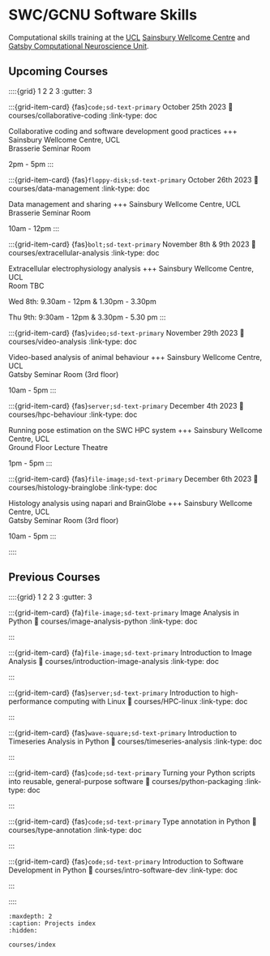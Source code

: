 # SWC/GCNU Software Skills

Computational skills training at the [UCL](https://www.ucl.ac.uk/) 
[Sainsbury Wellcome Centre](https://www.sainsburywellcome.org/web/) and [Gatsby Computational Neuroscience Unit](https://www.ucl.ac.uk/gatsby/gatsby-computational-neuroscience-unit).

## Upcoming Courses
::::{grid} 1 2 2 3
:gutter: 3

:::{grid-item-card} {fas}`code;sd-text-primary`  October 25th 2023
:link: courses/collaborative-coding
:link-type: doc

Collaborative coding and software development good practices
+++
Sainsbury Wellcome Centre, UCL <br>
Brasserie Seminar Room

2pm - 5pm
:::

:::{grid-item-card} {fas}`floppy-disk;sd-text-primary`  October 26th 2023
:link: courses/data-management
:link-type: doc

Data management and sharing
+++
Sainsbury Wellcome Centre, UCL <br>
Brasserie Seminar Room

10am - 12pm
:::

:::{grid-item-card} {fas}`bolt;sd-text-primary`  November 8th & 9th 2023
:link: courses/extracellular-analysis
:link-type: doc

Extracellular electrophysiology analysis
+++
Sainsbury Wellcome Centre, UCL <br>
Room TBC

Wed 8th: 9.30am - 12pm & 1.30pm - 3.30pm

Thu 9th: 9:30am - 12pm & 3.30pm - 5.30 pm
:::

:::{grid-item-card} {fas}`video;sd-text-primary`  November 29th 2023
:link: courses/video-analysis
:link-type: doc

Video-based analysis of animal behaviour
+++
Sainsbury Wellcome Centre, UCL <br>
Gatsby Seminar Room (3rd floor)

10am - 5pm
:::

:::{grid-item-card} {fas}`server;sd-text-primary`  December 4th 2023
:link: courses/hpc-behaviour
:link-type: doc

Running pose estimation on the SWC HPC system
+++
Sainsbury Wellcome Centre, UCL <br>
Ground Floor Lecture Theatre

1pm - 5pm
:::

[//]: # (:::{grid-item-card} {fas}`file-image;sd-text-primary`  December 5th 2023)

[//]: # (:link: courses/multiphoton-analysis)

[//]: # (:link-type: doc)

[//]: # ()
[//]: # (Multiphoton imaging analysis)

[//]: # (+++)

[//]: # (Sainsbury Wellcome Centre, UCL <br>)

[//]: # (Room TBC)

[//]: # ()
[//]: # (2pm - 5pm)

[//]: # (:::)

:::{grid-item-card} {fas}`file-image;sd-text-primary`  December 6th 2023
:link: courses/histology-brainglobe
:link-type: doc

Histology analysis using napari and BrainGlobe
+++
Sainsbury Wellcome Centre, UCL <br>
Gatsby Seminar Room (3rd floor)

10am - 5pm
:::

::::

## Previous Courses

<!--for fontawesome icons, see https://fontawesome.com/docs/web/setup/get-started-->
::::{grid} 1 2 2 3
:gutter: 3

:::{grid-item-card} {fa}`file-image;sd-text-primary` Image Analysis in Python
:link: courses/image-analysis-python
:link-type: doc


:::

:::{grid-item-card} {fa}`file-image;sd-text-primary` Introduction to Image Analysis
:link: courses/introduction-image-analysis
:link-type: doc


:::

:::{grid-item-card} {fas}`server;sd-text-primary` Introduction to high-performance computing with Linux
:link: courses/HPC-linux
:link-type: doc


:::

:::{grid-item-card} {fas}`wave-square;sd-text-primary` Introduction to Timeseries Analysis in Python
:link: courses/timeseries-analysis
:link-type: doc


:::

:::{grid-item-card} {fas}`code;sd-text-primary`  Turning your Python scripts into reusable, general-purpose software
:link: courses/python-packaging
:link-type: doc


:::

:::{grid-item-card} {fas}`code;sd-text-primary`  Type annotation in Python
:link: courses/type-annotation
:link-type: doc


:::

:::{grid-item-card} {fas}`code;sd-text-primary`  Introduction to Software Development in Python
:link: courses/intro-software-dev
:link-type: doc


:::

::::

```{toctree}
:maxdepth: 2
:caption: Projects index
:hidden:

courses/index
```